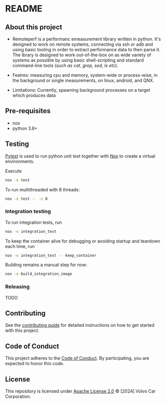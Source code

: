 # README

## About this project

- Remoteperf is a performanc emeasurement library written in python. It's designed to work on remote systems, connecting via ssh or adb
and using basic tooling in order to extract performance data to then parse it. The ibrary is designed to work out-of-the-box on as wide
variety of systems as possible by using basic shell-scripting and standard command-line tools (_such as cat, grep, sed, ls etc_).

- Featres: measuring cpu and memory, system-wide or process-wise, in the background or single measurements, on linux, android, and QNX.

- Limitations: Currently, spawning background processes on a target which produces data

## Pre-requisites

- nox
- python 3.8+

## Testing

[Pytest](https://pytest.readthedocs.io/en/latest/) is used to run python unit test together with
[Nox](https://nox.readthedocs.io/en/latest/) to create a virtual environments.

Execute

```bash
nox -e test
```

To run multithreaded with 8 threads:

```bash
nox -e test -- -n 8
```

### Integration testing

To run integration tests, run

```bash
nox -e integration_test
```

To keep the container alive for debugging or avoiding startup and teardown each time, run

```bash
nox -e integration_test -- keep_container
```

Building remains a manual step for now:

```bash
nox -e build_integration_image
```

### Releasing

TODO

## Contributing

See the [contributing guide](CONTRIBUTING.md) for detailed instructions on how to get started with this project.

## Code of Conduct

This project adheres to the [Code of Conduct](./.github/CODE_OF_CONDUCT.md). By participating, you are expected to honor this code.

## License

This repository is licensed under [Apache License 2.0](LICENSE) © [2024] Volvo Car Corporation.

